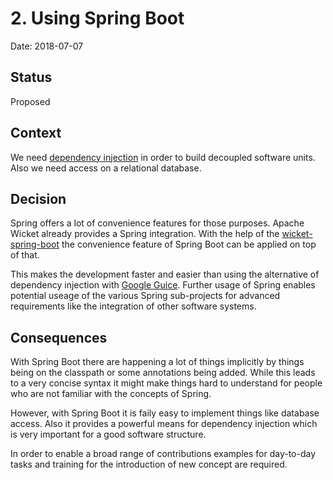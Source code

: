 # 2. Using Spring Boot

Date: 2018-07-07

## Status

Proposed

## Context

We need [dependency injection](https://stackoverflow.com/questions/130794/what-is-dependency-injection) in order to build decoupled software units.
Also we need access on a relational database.

## Decision

Spring offers a lot of convenience features for those purposes.
Apache Wicket already provides a Spring integration.
With the help of the [wicket-spring-boot](https://github.com/MarcGiffing/wicket-spring-boot) the convenience feature of Spring Boot can be applied on top of that.

This makes the development faster and easier than using the alternative of dependency injection with [Google Guice](http://software.danielwatrous.com/wicket-guice-including-unittests/).
Further usage of Spring enables potential useage of the various Spring sub-projects for advanced requirements like the integration of other software systems.

## Consequences

With Spring Boot there are happening a lot of things implicitly by things being on the classpath or some annotations being added.
While this leads to a very concise syntax it might make things hard to understand for people who are not familiar with the concepts of Spring.

However, with Spring Boot it is faily easy to implement things like database access.
Also it provides a powerful means for dependency injection which is very important for a good software structure.

In order to enable a broad range of contributions examples for day-to-day tasks and training for the introduction of new concept are required.
